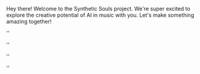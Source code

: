 Hey there! Welcome to the Synthetic Souls project. We're super excited to explore the creative potential of AI in music with you. Let's make something amazing together!


''

''

''


''